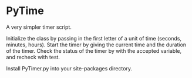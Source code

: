 PyTime
======

A very simpler timer script. 

Initialize the class by passing in the first letter of a unit of time (seconds, minutes, hours). 
Start the timer by giving the current time and the duration of the timer. 
Check the status of the timer by with the accepted variable, and recheck with test. 

Install PyTimer.py into your site-packages directory. 